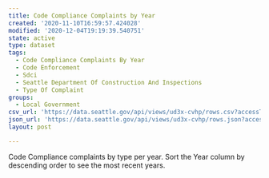 ```yaml
---
title: Code Compliance Complaints by Year
created: '2020-11-10T16:59:57.424028'
modified: '2020-12-04T19:19:39.540751'
state: active
type: dataset
tags:
  - Code Compliance Complaints By Year
  - Code Enforcement
  - Sdci
  - Seattle Department Of Construction And Inspections
  - Type Of Complaint
groups:
  - Local Government
csv_url: 'https://data.seattle.gov/api/views/ud3x-cvhp/rows.csv?accessType=DOWNLOAD'
json_url: 'https://data.seattle.gov/api/views/ud3x-cvhp/rows.json?accessType=DOWNLOAD'
layout: post

---
```

Code Compliance complaints by type per year. Sort the Year column by descending order to see the most recent years.
